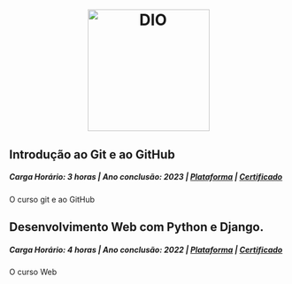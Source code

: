 # <div align="center"> <img src="https://hermes.digitalinnovation.one/assets/diome/logo-full.svg" width="220" heigth="80" alt="DIO"> </div>

## Introdução ao Git e ao GitHub 
<h5>Carga Horário: 3 horas | Ano conclusão: 2023 | <a href="https://www.dio.me/certificate/E874BBC8/share">Plataforma</a> | <a href="https://github.com/pedro-hnrq/Certificacoes/blob/main/DIO/Introdu%C3%A7%C3%A3o%20ao%20Git%20e%20ao%20GitHub.pdf"> Certificado</a> </h5>

<p>O curso git e ao GitHub </p>

## Desenvolvimento Web com Python e Django.
<h5>Carga Horário: 4 horas | Ano conclusão: 2022 | <a href="https://github.com/pedro-hnrq/Certificacoes/blob/main/FIAP/Fundamentos%20Linux.png">Plataforma</a> | <a href="https://github.com/pedro-hnrq/Certificacoes/blob/main/DIO/Desenvolvimento%20Web%20com%0APython%20e%20Django.pdf"> Certificado</a> </h5>

<p>O curso Web</p>






